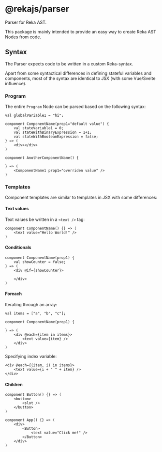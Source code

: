 # @rekajs/parser

Parser for Reka AST. 

This package is mainly intended to provide an easy way to create Reka AST Nodes from code.

## Syntax

The Parser expects code to be written in a custom Reka-syntax. 

Apart from some syntactical differences in defining stateful variables and components, most of the syntax are identical to JSX (with some Vue/Svelte influence).

### Program

The entire `Program` Node can be parsed based on the following syntax:

```
val globalVariable1 = "hi";

component ComponentName(prop1="default value") {
    val stateVariable1 = 0;
    val stateWithBinaryExpression = 1+1;
    val stateWithBooleanExpression = false;
} => (
    <div></div>
)

component AnotherComponentName() {

} => (
    <ComponentName1 prop1="overriden value" />
)
```

### Templates

Component templates are similar to templates in JSX with some differences:

#### Text values

Text values be written in a `<text />` tag:

```
component ComponentName() {} => (
    <text value="Hello World!" />
)
```

#### Conditionals

```
component ComponentName(prop1) {
    val showCounter = false;
} => (
    <div @if={showCounter}>

    </div>
)
```

#### Foreach

Iterating through an array: 
```
val items = ["a", "b", "c"];

component ComponentName(prop1) {

} => (
    <div @each={item in items}>
        <text value={item} />
    </div>
)
```

Specifying index variable:
```
<div @each={(item, i) in items}>
    <text value={i + " " + item} />
</div>
```

#### Children

```
component Button() {} => (
    <button>
        <slot />
    </button>
)

component App() {} => (
    <div>
        <Button>
            <text value="Click me!" />
        </Button>
    </div>
)
```

